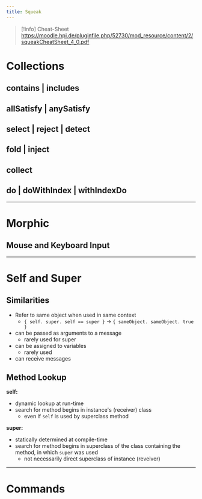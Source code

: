 ```yaml
---
title: Squeak
---
```

> [!info] Cheat-Sheet
> https://moodle.hpi.de/pluginfile.php/52730/mod_resource/content/2/squeakCheatSheet_4_0.pdf

# Collections
## contains | includes


## allSatisfy | anySatisfy


## select | reject | detect


## fold | inject


## collect


## do | doWithIndex | withIndexDo


---
# Morphic
## Mouse and Keyboard Input


---
# Self and Super
## Similarities
- Refer to same object when used in same context
	- `{ self. super. self == super }` $\to$ `{ sameObject. sameObject. true }`
- can be passed as arguments to a message
	- rarely used for super
- can be assigned to variables
	- rarely used
- can receive messages

## Method Lookup
**self:**
- dynamic lookup at run-time
- search for method begins in instance's (receiver) class
	- even if `self` is used by superclass method

**super:**
- statically determined at compile-time
- search for method begins in superclass of the class containing the method, in which `super` was used
	- not necessarily direct superclass of instance (reveiver)

---
# Commands
